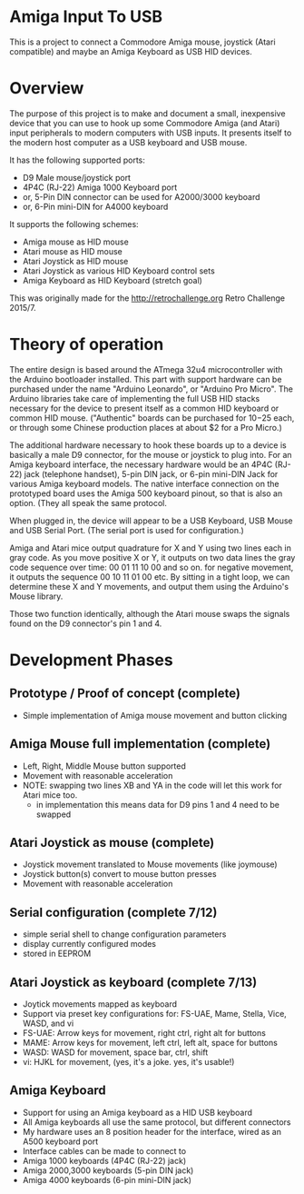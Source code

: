 # Amiga Input To USB

This is a project to connect a Commodore Amiga mouse, joystick
(Atari compatible) and maybe an Amiga Keyboard as USB HID
devices.

# Overview

The purpose of this project is to make and document a small,
inexpensive device that you can use to hook up some Commodore Amiga
(and Atari) input peripherals to modern computers with USB inputs.
It presents itself to the modern host computer as a USB keyboard
and USB mouse.

It has the following supported ports:

- D9 Male mouse/joystick port
- 4P4C (RJ-22) Amiga 1000 Keyboard port
- or, 5-Pin DIN connector can be used for A2000/3000 keyboard
- or, 6-Pin mini-DIN for A4000 keyboard

It supports the following schemes:

- Amiga mouse as HID mouse
- Atari mouse as HID mouse
- Atari Joystick as HID mouse
- Atari Joystick as various HID Keyboard control sets
- Amiga Keyboard as HID Keyboard (stretch goal)

This was originally made for the http://retrochallenge.org Retro
Challenge 2015/7.

# Theory of operation 

The entire design is based around the ATmega 32u4 microcontroller
with the Arduino bootloader installed.  This part with support
hardware can be purchased under the name "Arduino Leonardo", or
"Arduino Pro Micro".  The Arduino libraries take care of implementing
the full USB HID stacks necessary for the device to present itself
as a common HID keyboard or common HID mouse.  ("Authentic" boards
can be purchased for $10-$25 each, or through some Chinese production
places at about $2 for a Pro Micro.)

The additional hardware necessary to hook these boards up to a
device is basically a male D9 connector, for the mouse or joystick
to plug into.  For an Amiga keyboard interface, the necessary
hardware would be an 4P4C (RJ-22) jack (telephone handset), 5-pin DIN jack,
or 6-pin mini-DIN Jack for various Amiga keyboard models.  The native
interface connection on the prototyped board uses the Amiga 500
keyboard pinout, so that is also an option. (They all speak the
same protocol.

When plugged in, the device will appear to be a USB Keyboard, USB
Mouse and USB Serial Port.  (The serial port is used for configuration.)

Amiga and Atari mice output quadrature for X and Y using two lines
each in gray code.  As you move positive X or Y, it outputs on two
data lines the gray code sequence over time: 00 01 11 10 00 and so
on.  for negative movement, it outputs the sequence 00 10 11 01 00
etc.  By sitting in a tight loop, we can determine these X and Y
movements, and output them using the Arduino's Mouse library.

Those two function identically, although the Atari mouse swaps the
signals found on the D9 connector's pin 1 and 4.

# Development Phases

## Prototype / Proof of concept (complete)
- Simple implementation of Amiga mouse movement and button clicking

## Amiga Mouse full implementation (complete)
- Left, Right, Middle Mouse button supported
- Movement with reasonable acceleration
- NOTE: swapping two lines XB and YA in the code will let this work for Atari mice too.
  - in implementation this means data for D9 pins 1 and 4 need to be swapped

## Atari Joystick as mouse (complete)
- Joystick movement translated to Mouse movements (like joymouse)
- Joystick button(s) convert to mouse button presses
- Movement with reasonable acceleration

## Serial configuration (complete 7/12)
- simple serial shell to change configuration parameters
- display currently configured modes
- stored in EEPROM

## Atari Joystick as keyboard (complete 7/13)
- Joytick movements mapped as keyboard
- Support via preset key configurations for: FS-UAE, Mame, Stella, Vice, WASD, and vi
 - FS-UAE: Arrow keys for movement, right ctrl, right alt for buttons
 - MAME: Arrow keys for movement, left ctrl, left alt, space for buttons
 - WASD: WASD for movement, space bar, ctrl, shift
 - vi: HJKL for movement, (yes, it's a joke. yes, it's usable!)

## Amiga Keyboard
- Support for using an Amiga keyboard as a HID USB keyboard
 - All Amiga keyboards all use the same protocol, but different connectors 
 - My hardware uses an 8 position header for the interface, wired as an A500 keyboard port
 - Interface cables can be made to connect to 
  - Amiga 1000 keyboards (4P4C (RJ-22) jack)
  - Amiga 2000,3000 keyboards (5-pin DIN jack)
  - Amiga 4000 keyboards (6-pin mini-DIN jack)
   
